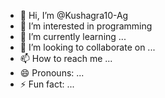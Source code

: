 - 👋 Hi, I’m @Kushagra10-Ag
- 👀 I’m interested in programming
- 🌱 I’m currently learning ...
- 💞️ I’m looking to collaborate on ...
- 📫 How to reach me ...
- 😄 Pronouns: ...
- ⚡ Fun fact: ...

<!---
Kushagra10-Ag/Kushagra10-Ag is a ✨ special ✨ repository because its `README.md` (this file) appears on your GitHub profile.
You can click the Preview link to take a look at your changes.
--->
